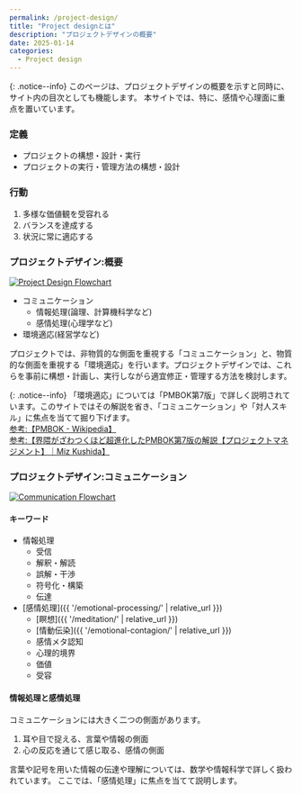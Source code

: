 ```yaml
---
permalink: /project-design/
title: "Project designとは"
description: "プロジェクトデザインの概要"
date: 2025-01-14
categories:
  - Project design
---
```


<!-- * TOC
{:toc} -->

<!-- ## プロジェクトデザインとは -->

{: .notice--info}
このページは、プロジェクトデザインの概要を示すと同時に、サイト内の目次としても機能します。
本サイトでは、特に、感情や心理面に重点を置いています。

### 定義

* プロジェクトの構想・設計・実行  
* プロジェクトの実行・管理方法の構想・設計  

### 行動

1. 多様な価値観を受容れる
1. バランスを達成する
1. 状況に常に適応する

### プロジェクトデザイン:概要

[![Project Design Flowchart](../assets/images/PDFlow.jpg)](../assets/images/PDFlow.jpg)

<!-- ![Project Design Flowchart](../assets/images/PDFlow.avif.jpg) -->

* コミュニケーション  
  * 情報処理(論理、計算機科学など)
  * 感情処理(心理学など)
* 環境適応(経営学など)

プロジェクトでは、非物質的な側面を重視する「コミュニケーション」と、物質的な側面を重視する「環境適応」を行います。プロジェクトデザインでは、これらを事前に構想・計画し、実行しながら適宜修正・管理する方法を検討します。

{: .notice--info}
「環境適応」については「PMBOK第7版」で詳しく説明されています。このサイトではその解説を省き、「コミュニケーション」や「対人スキル」に焦点を当てて掘り下げます。  
[参考:【PMBOK - Wikipedia】](https://ja.wikipedia.org/wiki/PMBOK)  
[参考:【界隈がざわつくほど超進化したPMBOK第7版の解説【プロジェクトマネジメント】｜Miz Kushida】](https://note.com/miz_kushida/n/n103a7da460c5)

### プロジェクトデザイン:コミュニケーション

[![Communication Flowchart](../assets/images/PDComFlow.jpg)](../assets/images/PDComFlow.jpg)

<!-- <img src="../assets/img/PD&ComFlow.avif.jpg" alt="Communication Flowchart: Key Points of My Methodology"> -->

#### キーワード

* 情報処理
  * 受信
  * 解釈・解読
  * 誤解・干渉
  * 符号化・構築
  * 伝達
* [感情処理]({{ '/emotional-processing/' | relative_url }})
  * [瞑想]({{ '/meditation/' | relative_url }})
  * [情動伝染]({{ '/emotional-contagion/' | relative_url }})
  * 感情メタ認知
  * 心理的境界
  * 価値
  * 受容

#### 情報処理と感情処理

コミュニケーションには大きく二つの側面があります。  

1. 耳や目で捉える、言葉や情報の側面
2. 心の反応を通じて感じ取る、感情の側面

言葉や記号を用いた情報の伝達や理解については、数学や情報科学で詳しく扱われています。
ここでは、「感情処理」に焦点を当てて説明します。

